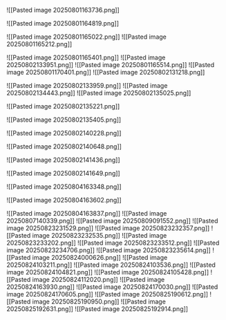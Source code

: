 ![[Pasted image 20250801163736.png]]

![[Pasted image 20250801164819.png]]

![[Pasted image 20250801165022.png]]
![[Pasted image 20250801165212.png]]

![[Pasted image 20250801165401.png]]
![[Pasted image 20250802133951.png]]
![[Pasted image 20250801165514.png]]
![[Pasted image 20250801170401.png]]
![[Pasted image 20250802131218.png]]

![[Pasted image 20250802133959.png]]
![[Pasted image 20250802134443.png]]
![[Pasted image 20250802135025.png]]

![[Pasted image 20250802135221.png]]

![[Pasted image 20250802135405.png]]

![[Pasted image 20250802140228.png]]

![[Pasted image 20250802140648.png]]

![[Pasted image 20250802141436.png]]

![[Pasted image 20250802141649.png]]

![[Pasted image 20250804163348.png]]

![[Pasted image 20250804163602.png]]

![[Pasted image 20250804163837.png]]
![[Pasted image 20250807140339.png]]
![[Pasted image 20250809091552.png]]
![[Pasted image 20250823231529.png]]
![[Pasted image 20250823232357.png]]
![[Pasted image 20250823232535.png]]
![[Pasted image 20250823233202.png]]
![[Pasted image 20250823233512.png]]
![[Pasted image 20250823234706.png]]
![[Pasted image 20250823235614.png]]
![[Pasted image 20250824000626.png]]
![[Pasted image 20250824103211.png]]
![[Pasted image 20250824103536.png]]
![[Pasted image 20250824104821.png]]
![[Pasted image 20250824105428.png]]
![[Pasted image 20250824112020.png]]
![[Pasted image 20250824163930.png]]
![[Pasted image 20250824170030.png]]
![[Pasted image 20250824170605.png]]
![[Pasted image 20250825190612.png]]
![[Pasted image 20250825190950.png]]
![[Pasted image 20250825192631.png]]
![[Pasted image 20250825192914.png]]
